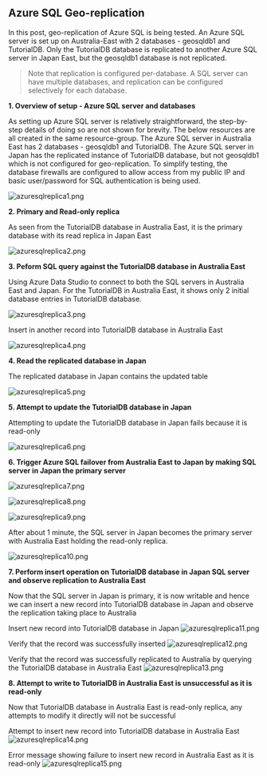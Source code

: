 ## Azure SQL Geo-replication

In this post, geo-replication of Azure SQL is being tested. An Azure SQL server is set up on Australia-East with 2 databases - geosqldb1 and TutorialDB. Only the TutorialDB database is replicated to another Azure SQL server in Japan East, but the geosqldb1 database is not replicated. 

> Note that replication is configured per-database. A SQL server can have multiple databases, and replication can be configured selectively for each database.


**1. Overview of setup - Azure SQL server and databases**

As setting up Azure SQL server is relatively straightforward, the step-by-step details of doing so are not shown for brevity. The below resources are all created in the same resource-group. The Azure SQL server in Australia East has 2 databases - geosqldb1 and TutorialDB. The Azure SQL server in Japan has the replicated instance of TutorialDB database, but not geosqldb1 which is not configured for geo-replication. To simplify testing, the database firewalls are configured to allow access from my public IP and basic user/password for SQL authentication is being used. 

![azuresqlreplica1.png](https://github.com/chianw/chianw/blob/main/azuresqlreplica1.png)

**2. Primary and Read-only replica**

As seen from the TutorialDB database in Australia East, it is the primary database with its read replica in Japan East

![azuresqlreplica2.png](https://github.com/chianw/chianw/blob/main/azuresqlreplica2.png)


**3. Peform SQL query against the TutorialDB database in Australia East**

Using Azure Data Studio to connect to both the SQL servers in Australia East and Japan. For the TutorialDB in Australia East, it shows only 2 initial database entries in TutorialDB database.

![azuresqlreplica3.png](https://github.com/chianw/chianw/blob/main/azuresqlreplica3.png)

Insert in another record into TutorialDB database in Australia East

![azuresqlreplica4.png](https://github.com/chianw/chianw/blob/main/azuresqlreplica4.png)


**4. Read the replicated database in Japan**

The replicated database in Japan contains the updated table

![azuresqlreplica5.png](https://github.com/chianw/chianw/blob/main/azuresqlreplica5.png)



**5. Attempt to update the TutorialDB database in Japan**

Attempting to update the TutorialDB database in Japan fails because it is read-only

![azuresqlreplica6.png](https://github.com/chianw/chianw/blob/main/azuresqlreplica6.png)


**6. Trigger Azure SQL failover from Australia East to Japan by making SQL server in Japan the primary server**  

![azuresqlreplica7.png](https://github.com/chianw/chianw/blob/main/azuresqlreplica7.png)

![azuresqlreplica8.png](https://github.com/chianw/chianw/blob/main/azuresqlreplica8.png)

![azuresqlreplica9.png](https://github.com/chianw/chianw/blob/main/azuresqlreplica9.png)

After about 1 minute, the SQL server in Japan becomes the primary server with Australia East holding the read-only replica.

![azuresqlreplica10.png](https://github.com/chianw/chianw/blob/main/azuresqlreplica10.png)


**7. Perform insert operation on TutorialDB database in Japan SQL server and observe replication to Australia East**  

Now that the SQL server in Japan is primary, it is now writable and hence we can insert a new record into TutorialDB database in Japan and observe the replication taking place to Australia

Insert new record into TutorialDB database in Japan
![azuresqlreplica11.png](https://github.com/chianw/chianw/blob/main/azuresqlreplica11.png)

Verify that the record was successfully inserted
![azuresqlreplica12.png](https://github.com/chianw/chianw/blob/main/azuresqlreplica12.png)

Verify that the record was successfully replicated to Australia by querying the TutorialDB database in Australia East
![azuresqlreplica13.png](https://github.com/chianw/chianw/blob/main/azuresqlreplica13.png)


**8. Attempt to write to TutorialDB in Australia East is unsuccessful as it is read-only**  

Now that TutorialDB database in Australia East is read-only replica, any attempts to modify it directly will not be successful

Attempt to insert new record into TutorialDB database in Australia East
![azuresqlreplica14.png](https://github.com/chianw/chianw/blob/main/azuresqlreplica14.png)

Error message showing failure to insert new record in Australia East as it is read-only
![azuresqlreplica15.png](https://github.com/chianw/chianw/blob/main/azuresqlreplica15.png)



